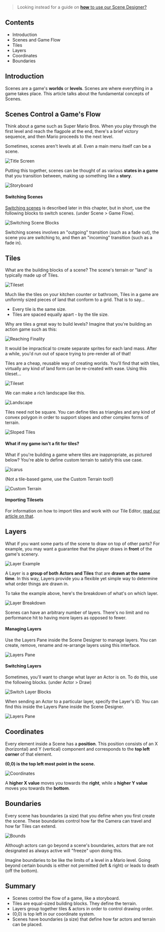 > Looking instead for a guide on [**how** to use our Scene Designer?](http://www.stencyl.com/help/view/scene-designer/)

## Contents

* Introduction
* Scenes and Game Flow
* Tiles
* Layers
* Coordinates
* Boundaries
 
 
## Introduction

Scenes are a game's **worlds** or **levels**. Scenes are where everything in a game takes place. This article talks about the fundamental concepts of Scenes.
 

## Scenes Control a Game's Flow

Think about a game such as Super Mario Bros. When you play through the first level and reach the flagpole at the end, there's a brief victory sequence, and then Mario proceeds to the next level.

Sometimes, scenes aren't levels at all. Even a main menu itself can be a scene.

![Title Screen](http://static.stencyl.com/pedia2/ch4/basics/image10.png)

Putting this together, scenes can be thought of as various **states in a game** that you transition between, making up something like a **story**.

![Storyboard](http://static.stencyl.com/pedia2/ch4/basics/image16.png)

#### Switching Scenes

[Switching scenes](http://www.stencyl.com/help/view/changing-scenes/) is described later in this chapter, but in short, use the following blocks to switch scenes. (under Scene > Game Flow).

![Switching Scene Blocks](http://static.stencyl.com/pedia2/ch4/basics/image14.png)

Switching scenes involves an "outgoing" transition (such as a fade out), the scene you are switching to, and then an "incoming" transition (such as a fade in).


## Tiles

What are the building blocks of a scene? The scene's terrain or "land" is typically made up of Tiles.

![Tileset](http://static.stencyl.com/pedia2/ch4/basics/image05.png)

Much like the tiles on your kitchen counter or bathroom, Tiles in a game are uniformly sized pieces of land that conform to a grid. That is to say...

* Every tile is the same size.
* Tiles are spaced equally apart - by the tile size.

Why are tiles a great way to build levels? Imagine that you're building an action game such as this: 

![Reaching Finality](http://static.stencyl.com/v3/images/showcase/finality.png)

It would be impractical to create separate sprites for each land mass. After a while, you'd run out of space trying to pre-render all of that!

Tiles are a cheap, reusable way of creating worlds. You'll find that with tiles, virtually any kind of land form can be re-created with ease. Using this tileset...

![Tileset](http://static.stencyl.com/pedia2/ch4/basics/image00.png)

We can make a rich landscape like this.

![Landscape](http://static.stencyl.com/pedia2/ch4/basics/image13.png)

Tiles need not be square. You can define tiles as triangles and any kind of convex polygon in order to support slopes and other complex forms of terrain.

![Sloped Tiles](http://static.stencyl.com/pedia2/ch4/basics/image01.png)

#### What if my game isn't a fit for tiles?

What if you're building a game where tiles are inappropriate, as pictured below? You're able to define custom terrain to satisfy this use case.

![Icarus](http://static.stencyl.com/pedia2/ch4/basics/image17.png)

(Not a tile-based game, use the Custom Terrain tool!)

![Custom Terrain](http://static.stencyl.com/pedia2/ch4/basics/image03.png)

#### Importing Tilesets

For information on how to import tiles and work with our Tile Editor, [read our article on that](http://www.stencyl.com/help/view/tiles/).


## Layers

What if you want some parts of the scene to draw on top of other parts? For example, you may want a guarantee that the player draws in **front** of the game's scenery.

![Layer Example](http://static.stencyl.com/pedia2/ch4/basics/image07.png)

A Layer is a **group of both Actors and Tiles** that are **drawn at the same time**. In this way, Layers provide you a flexible yet simple way to determine what order things are drawn in.

To take the example above, here's the breakdown of what's on which layer.

![Layer Breakdown](http://static.stencyl.com/pedia2/ch4/basics/image09.png)

Scenes can have an arbitrary number of layers. There's no limit and no performance hit to having more layers as opposed to fewer.

#### Managing Layers

Use the Layers Pane inside the Scene Designer to manage layers. You can create, remove, rename and re-arrange layers using this interface.

![Layers Pane](http://static.stencyl.com/pedia2/ch4/basics/image15.png)


#### Switching Layers

Sometimes, you'll want to change what layer an Actor is on. To do this, use the following blocks. (under Actor > Draw)

![Switch Layer Blocks](http://static.stencyl.com/pedia2/ch4/basics/image02.png)

When sending an Actor to a particular layer, specify the Layer's ID. You can find this inside the Layers Pane inside the Scene Designer.

![Layers Pane](http://static.stencyl.com/pedia2/ch4/basics/image11.png)


## Coordinates

Every element inside a Scene has a **position**. This position consists of an X (horizontal) and Y (vertical) component and corresponds to the **top left corner** of that element.

**(0,0) is the top left most point in the scene.**

![Coordinates](http://static.stencyl.com/pedia2/ch4/basics/image12.png)

A **higher X value** moves you towards the **right**, while a **higher Y value** moves you towards the **bottom**.

 
## Boundaries

Every scene has boundaries (a size) that you define when you first create the scene. These boundaries control how far the Camera can travel and how far Tiles can extend.

![Bounds](http://static.stencyl.com/pedia2/ch4/basics/image06.png)

Although actors can go beyond a scene's boundaries, actors that are not designated as always active will "freeze" upon doing this.

Imagine boundaries to be like the limits of a level in a Mario level. Going beyond certain bounds is either not permitted (left & right) or leads to death (off the bottom).


## Summary

* Scenes control the flow of a game, like a storyboard.
* Tiles are equal-sized building blocks. They define the terrain.
* Layers group together tiles & actors in order to control drawing order.
* (0,0) is top left in our coordinate system.
* Scenes have boundaries (a size) that define how far actors and terrain can be placed.
